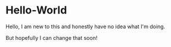 # Hello-World
Hello, I am new to this and honestly have no idea what I'm doing. 


But hopefully I can change that soon!

